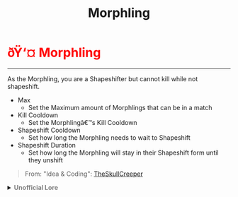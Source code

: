 ﻿---
lang: en-US
title: Morphling
prev: Kamikaze
next: Nemesis
---

# <font color="red">ðŸ‘¤ <b>Morphling</b></font> <Badge text="Support" type="tip" vertical="middle"/>
---

As the Morphling, you are a Shapeshifter but cannot kill while not shapeshift.
* Max
  * Set the Maximum amount of Morphlings that can be in a match
* Kill Cooldown
  * Set the Morphlingâ€™s Kill Cooldown
* Shapeshift Cooldown
  * Set how long the Morphling needs to wait to Shapeshift
* Shapeshift Duration
  * Set how long the Morphling will stay in their Shapeshift form until they unshift

> From: "Idea & Coding": [TheSkullCreeper](https://github.com/Loonie-Toons)

<details>
<summary><b><font color=gray>Unofficial Lore</font></b></summary>

Prologue Going around Hogwarts Mira HQ The little bean always was what do we say... Scared of his surroundings Very Shy and introverted he rarely interacted with people but he was sort of... Good? At killing If we can say that Chapter 1 Lights, Camera, RUN The Morphling was chosen as the lead actor in a school play but well... He just couldnt perform Infront of so many people, Rehearsals were Fine but when he saw the audience... He ran Chapter 2 Well.. Now Mr. Sloth is Known to be kind of.. Lurking and when he saw this he knew what he had to do he went on and gave the Little bean a chance to Be an impostor which would remove all his fear And this... Failed! Chapter 3 Help Wizard The Wizard was a good friend of the Bean and when he saw the little bean in distress he went on and knew He had to help so he devised a plan... The Morphling couldnt kill anyone in his normal form but what if he shape shifted... Chapter 4 This strategy Failed... Obviously In the long run only killing while being shapeshifted could NOT last so... The little bean was eventually caught in a bad situation and... Ejected as the wizard looked... The little bean had a quite good run considering he couldnt even kill Sad Honestly not his fault The End

> Submitted by: champofchamps78
</details>
